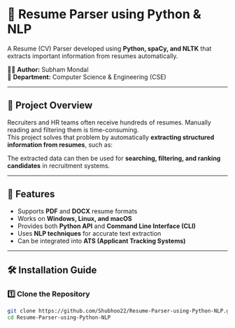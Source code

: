 # 📄 Resume Parser using Python & NLP

A Resume (CV) Parser developed using **Python, spaCy, and NLTK** that extracts important information from resumes automatically.  

👨‍💻 **Author:** Subham Mondal  
🏫 **Department:** Computer Science & Engineering (CSE)  

---

## 📌 Project Overview
Recruiters and HR teams often receive hundreds of resumes. Manually reading and filtering them is time-consuming.  
This project solves that problem by automatically **extracting structured information from resumes**, such as:  



The extracted data can then be used for **searching, filtering, and ranking candidates** in recruitment systems.  

---

## 🚀 Features
- Supports **PDF** and **DOCX** resume formats  
- Works on **Windows, Linux, and macOS**  
- Provides both **Python API** and **Command Line Interface (CLI)**  
- Uses **NLP techniques** for accurate text extraction  
- Can be integrated into **ATS (Applicant Tracking Systems)**  

---

## 🛠️ Installation Guide

### 1️⃣ Clone the Repository
```bash
git clone https://github.com/Shubhoo22/Resume-Parser-using-Python-NLP.git
cd Resume-Parser-using-Python-NLP
